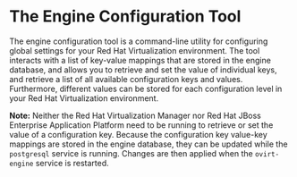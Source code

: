 # The Engine Configuration Tool

The engine configuration tool is a command-line utility for configuring global settings for your Red Hat Virtualization environment. The tool interacts with a list of key-value mappings that are stored in the engine database, and allows you to retrieve and set the value of individual keys, and retrieve a list of all available configuration keys and values. Furthermore, different values can be stored for each configuration level in your Red Hat Virtualization environment.

**Note:** Neither the Red Hat Virtualization Manager nor Red Hat JBoss Enterprise Application Platform need to be running to retrieve or set the value of a configuration key. Because the configuration key value-key mappings are stored in the engine database, they can be updated while the `postgresql` service is running. Changes are then applied when the `ovirt-engine` service is restarted.
